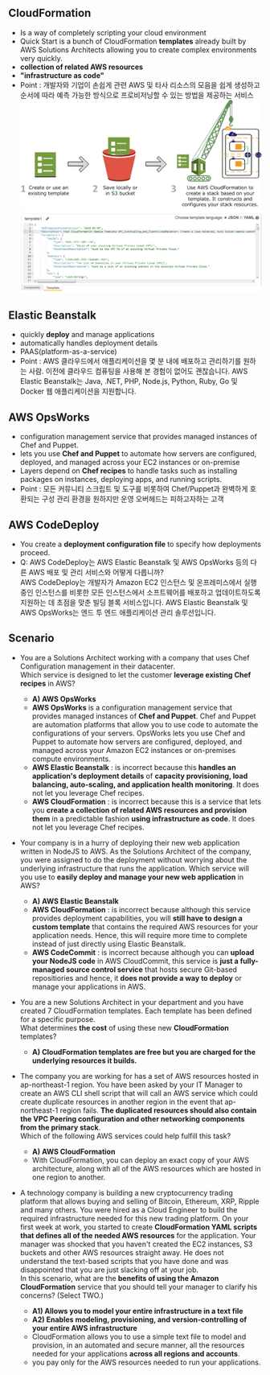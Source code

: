 ## CloudFormation
- Is a way of completely scripting your cloud environment
- Quick Start is a bunch of CloudFormation **templates** already built by AWS Solutions Architects allowing you to create complex environments very quickly.
- **collection of related AWS resources**
- **"infrastructure as code"**
- Point : 개발자와 기업이 손쉽게 관련 AWS 및 타사 리소스의 모음을 쉽게 생성하고 순서에 따라 예측 가능한 방식으로 프로비저닝할 수 있는 방법을 제공하는 서비스
  ![create-stack-diagram](./image/create-stack-diagram.png)
  ![designer-jsoneditor](./image/designer-jsoneditor.png)


## Elastic Beanstalk
- quickly **deploy** and manage applications 
- automatically handles deployment details 
- PAAS(platform-as-a-service)
- Point : AWS 클라우드에서 애플리케이션을 몇 분 내에 배포하고 관리하기를 원하는 사람. 이전에 클라우드 컴퓨팅을 사용해 본 경험이 없어도 괜찮습니다. AWS Elastic Beanstalk는 Java, .NET, PHP, Node.js, Python, Ruby, Go 및 Docker 웹 애플리케이션을 지원합니다.

## AWS OpsWorks
- configuration management service that provides managed instances of Chef and Puppet.
- lets you use **Chef and Puppet** to automate how servers are configured, deployed, and managed across your EC2 instances or on-premise
- Layers depend on **Chef recipes** to handle tasks such as installing packages on instances, deploying apps, and running scripts. 
- Point : 모든 커뮤니티 스크립트 및 도구를 비롯하여 Chef/Puppet과 완벽하게 호환되는 구성 관리 환경을 원하지만 운영 오버헤드는 피하고자하는 고객

## AWS CodeDeploy
- You create a **deployment configuration file** to specify how deployments proceed.
- Q: AWS CodeDeploy는 AWS Elastic Beanstalk 및 AWS OpsWorks 등의 다른 AWS 배포 및 관리 서비스와 어떻게 다릅니까?    
AWS CodeDeploy는 개발자가 Amazon EC2 인스턴스 및 온프레미스에서 실행 중인 인스턴스를 비롯한 모든 인스턴스에서 소프트웨어를 배포하고 업데이트하도록 지원하는 데 초점을 맞춘 빌딩 블록 서비스입니다. AWS Elastic Beanstalk 및 AWS OpsWorks는 엔드 투 엔드 애플리케이션 관리 솔루션입니다.

## Scenario
- You are a Solutions Architect working with a company that uses Chef Configuration management in their datacenter.      
Which service is designed to let the customer **leverage existing Chef recipes** in AWS?
  - **A) AWS OpsWorks**
  - **AWS OpsWorks** is a configuration management service that provides managed instances of **Chef and Puppet**. Chef and Puppet are automation platforms that allow you to use code to automate the configurations of your servers. OpsWorks lets you use Chef and Puppet to automate how servers are configured, deployed, and managed across your Amazon EC2 instances or on-premises compute environments.
  - **AWS Elastic Beanstalk** : is incorrect because this **handles an application's deployment details** of **capacity provisioning, load balancing, auto-scaling, and application health monitoring**. It does not let you leverage Chef recipes.
  - **AWS CloudFormation** : is incorrect because this is a service that lets you **create a collection of related AWS resources and provision them** in a predictable fashion **using infrastructure as code**. It does not let you leverage Chef recipes.
  
- Your company is in a hurry of deploying their new web application written in NodeJS to AWS. As the Solutions Architect of the company, you were assigned to do the deployment without worrying about the underlying infrastructure that runs the application. Which service will you use to **easily deploy and manage your new web application** in AWS? 
  - **A) AWS Elastic Beanstalk**
  - **AWS CloudFormation** : is incorrect because although this service provides deployment capabilities, you will **still have to design a custom template** that contains the required AWS resources for your application needs. Hence, this will require more time to complete instead of just directly using Elastic Beanstalk.
  - **AWS CodeCommit** : is incorrect because although you can **upload your NodeJS code** in AWS CloudCommit, this service is **just a fully-managed source control service** that hosts secure Git-based repositiories and hence, it **does not provide a way to deploy** or manage your applications in AWS.

- You are a new Solutions Architect in your department and you have created 7 CloudFormation templates. Each template has been defined for a specific purpose.    
What determines **the cost** of using these new **CloudFormation** templates?
  - **A) CloudFormation templates are free but you are charged for the underlying resources it builds.**

- The company you are working for has a set of AWS resources hosted in ap-northeast-1 region. You have been asked by your IT Manager to create an AWS CLI shell script that will call an AWS service which could create duplicate resources in another region in the event that ap-northeast-1 region fails. **The duplicated resources should also contain the VPC Peering configuration and other networking components from the primary stack**.    
Which of the following AWS services could help fulfill this task?
  - **A) AWS CloudFormation**
  - With CloudFormation, you can deploy an exact copy of your AWS architecture, along with all of the AWS resources which are hosted in one region to another.

- A technology company is building a new cryptocurrency trading platform that allows buying and selling of Bitcoin, Ethereum, XRP, Ripple and many others. You were hired as a Cloud Engineer to build the required infrastructure needed for this new trading platform. On your first week at work, you started to create **CloudFormation YAML scripts that defines all of the needed AWS resources** for the application. Your manager was shocked that you haven't created the EC2 instances, S3 buckets and other AWS resources straight away. He does not understand the text-based scripts that you have done and was disappointed that you are just slacking off at your job.     
In this scenario, what are the **benefits of using the Amazon CloudFormation** service that you should tell your manager to clarify his concerns? (Select TWO.)
  - **A1) Allows you to model your entire infrastructure in a text file**
  - **A2) Enables modeling, provisioning, and version-controlling of your entire AWS infrastructure**
  - CloudFormation allows you to use a simple text file to model and provision, in an automated and secure manner, all the resources needed for your applications **across all regions and accounts**. 
  - you pay only for the AWS resources needed to run your applications.
